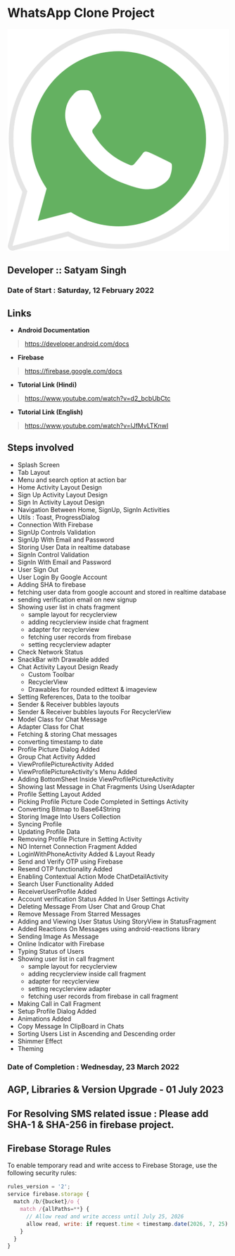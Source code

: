 # WhatsApp Clone Project

![This is an image](./app/src/main/res/drawable/whatsapp.png)

## Developer :: Satyam Singh

### Date of Start : Saturday, 12 February 2022

## Links

- **Android Documentation**

> https://developer.android.com/docs

- **Firebase**

> https://firebase.google.com/docs

- **Tutorial Link (Hindi)**

> https://www.youtube.com/watch?v=d2_bcbUbCtc

- **Tutorial Link (English)**

> https://www.youtube.com/watch?v=lJfMvLTKnwI

## Steps involved

- Splash Screen
- Tab Layout
- Menu and search option at action bar
- Home Activity Layout Design
- Sign Up Activity Layout Design
- Sign In Activity Layout Design
- Navigation Between Home, SignUp, SignIn Activities
- Utils : Toast, ProgressDialog
- Connection With Firebase
- SignUp Controls Validation
- SignUp With Email and Password
- Storing User Data in realtime database
- SignIn Control Validation
- SignIn With Email and Password
- User Sign Out
- User Login By Google Account
- Adding SHA to firebase
- fetching user data from google account and stored in realtime database
- sending verification email on new signup
- Showing user list in chats fragment
    - sample layout for recyclerview
    - adding recyclerview inside chat fragment
    - adapter for recyclerview
    - fetching user records from firebase
    - setting recyclerview adapter
- Check Network Status
- SnackBar with Drawable added
- Chat Activity Layout Design Ready
    - Custom Toolbar
    - RecyclerView
    - Drawables for rounded edittext & imageview
- Setting References, Data to the toolbar
- Sender & Receiver bubbles layouts
- Sender & Receiver bubbles layouts For RecyclerView
- Model Class for Chat Message
- Adapter Class for Chat
- Fetching & storing Chat messages
- converting timestamp to date
- Profile Picture Dialog Added
- Group Chat Activity Added
- ViewProfilePictureActivity Added
- ViewProfilePictureActivity's Menu Added
- Adding BottomSheet Inside ViewProfilePictureActivity
- Showing last Message in Chat Fragments Using UserAdapter
- Profile Setting Layout Added
- Picking Profile Picture Code Completed in Settings Activity
- Converting Bitmap to Base64String
- Storing Image Into Users Collection
- Syncing Profile
- Updating Profile Data
- Removing Profile Picture in Setting Activity
- NO Internet Connection Fragment Added
- LoginWithPhoneActivity Added & Layout Ready
- Send and Verify OTP using Firebase
- Resend OTP functionality Added
- Enabling Contextual Action Mode ChatDetailActivity
- Search User Functionality Added
- ReceiverUserProfile Added
- Account verification Status Added In User Settings Activity
- Deleting Message From User Chat and Group Chat
- Remove Message From Starred Messages
- Adding and Viewing User Status Using StoryView in StatusFragment
- Added Reactions On Messages using android-reactions library
- Sending Image As Message
- Online Indicator with Firebase
- Typing Status of Users
- Showing user list in call fragment
    - sample layout for recyclerview
    - adding recyclerview inside call fragment
    - adapter for recyclerview
    - setting recyclerview adapter
    - fetching user records from firebase in call fragment
- Making Call in Call Fragment
- Setup Profile Dialog Added
- Animations Added
- Copy Message In ClipBoard in Chats
- Sorting Users List in Ascending and Descending order
- Shimmer Effect
- Theming

### Date of Completion : Wednesday, 23 March 2022

## AGP, Libraries & Version Upgrade - 01 July 2023

## For Resolving SMS related issue : Please add SHA-1 & SHA-256 in firebase project.

## Firebase Storage Rules

To enable temporary read and write access to Firebase Storage, use the following security rules:

```js
rules_version = '2';
service firebase.storage {
  match /b/{bucket}/o {
    match /{allPaths=**} {
      // Allow read and write access until July 25, 2026
      allow read, write: if request.time < timestamp.date(2026, 7, 25);
    }
  }
}
```
